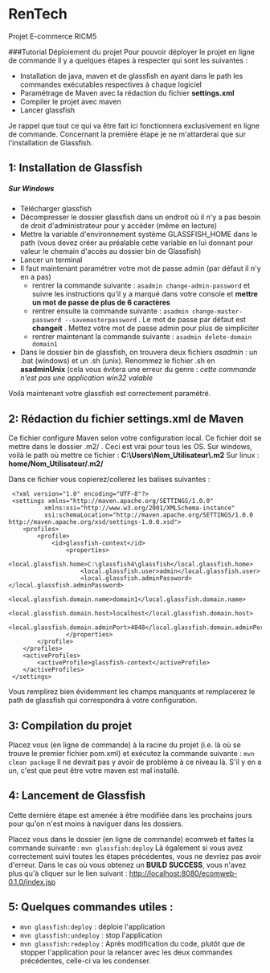 RenTech
=======

Projet E-commerce RICM5


###Tutorial Déploiement du projet
Pour pouvoir déployer le projet en ligne de commande il y a quelques étapes à respecter qui sont les suivantes :

* Installation de java, maven et de glassfish en ayant dans le path les commandes exécutables respectives à chaque logiciel
* Paramétrage de Maven avec la rédaction du fichier **settings.xml**
* Compiler le projet avec maven
* Lancer glassfish

Je rappel que tout ce qui va être fait ici fonctionnera exclusivement en ligne de commande. Concernant la première étape je ne m'attarderai que sur l'installation de Glassfish.

1: Installation de Glassfish
-----------------------------
##### Sur Windows

   * Télécharger glassfish
   * Décompresser le dossier glassfish dans un endroit où il n'y a pas besoin de droit d'administrateur pour y accéder (même en lecture)
   * Mettre la variable d'environnement système GLASSFISH_HOME dans le path (vous devez créer au préalable cette variable en lui donnant pour valeur le chemain d'accès au dossier bin de Glassfish)
   * Lancer un terminal
   * Il faut maintenant paramétrer votre mot de passe admin (par défaut il n'y en a pas)
       * rentrer la commande suivante : `asadmin change-admin-password` et suivre les instructions qu'il y a marqué dans votre console et **mettre un mot de passe de plus de 6 caractères**
       * rentrer ensuite la commande suivante : `asadmin change-master-password --savemasterpassword` . Le mot de passe par défaut est **changeit** . Mettez votre mot de passe admin pour plus de simpliciter
       * rentrer maintenant la commande suivante : `asadmin delete-domain domain1`
   * Dans le dossier bin de glassfish, on trouvera deux fichiers *asadmin* : un .bat (windows) et un .sh (unix). Renommez le fichier .sh en **asadminUnix** (cela vous évitera une erreur du genre : *cette commande n'est pas une application win32 valable*

   Voilà maintenant votre glassfish est correctement paramétré.

2: Rédaction du fichier settings.xml de Maven
---------------------------------
 Ce fichier configure Maven selon votre configuration local. Ce fichier doit se mettre dans le dossier .m2/ . Ceci est vrai pour tous les OS.
 Sur windows, voilà le path où mettre ce fichier : **C:\Users\Nom_Utilisateur\\.m2**
 Sur linux : **home/Nom_Utilisateur/.m2/**

 Dans ce fichier vous copierez/collerez les balises suivantes :
 
     <?xml version="1.0" encoding="UTF-8"?>
     <settings xmlns="http://maven.apache.org/SETTINGS/1.0.0"
              xmlns:xsi="http://www.w3.org/2001/XMLSchema-instance"
              xsi:schemaLocation="http://maven.apache.org/SETTINGS/1.0.0 http://maven.apache.org/xsd/settings-1.0.0.xsd">
        <profiles>
            <profile>
    	        <id>glassfish-context</id>
       	            <properties>
            	        <local.glassfish.home>C:\glassfish4\glassfish</local.glassfish.home>
            	        <local.glassfish.user>admin</local.glassfish.user>
            	        <local.glassfish.adminPassword></local.glassfish.adminPassword>
            	        <local.glassfish.domain.name>domain1</local.glassfish.domain.name>
            	        <local.glassfish.domain.host>localhost</local.glassfish.domain.host>
            	        <local.glassfish.domain.adminPort>4848</local.glassfish.domain.adminPort>
                    </properties>
            </profile>
        </profiles>
        <activeProfiles>
            <activeProfile>glassfish-context</activeProfile>
        </activeProfiles>
     </settings>

 Vous remplirez bien évidemment les champs manquants et remplacerez le path de glassfish qui correspondra à votre configuration.

3: Compilation du projet
-------------------------
 Placez vous (en ligne de commande) à la racine du projet (i.e. là où se trouve le premier fichier pom.xml) et exécutez la commande suivante :
     `mvn clean package`
 Il ne devrait pas y avoir de problème à ce niveau là. S'il y en a un, c'est que peut être votre maven est mal installé.

4: Lancement de Glassfish
-------------------------
Cette dernière étape est amenée à être modifiée dans les prochains jours pour qu'on n'est moins à naviguer dans les dossiers.

 Placez vous dans le dossier (en ligne de commande) ecomweb et faites la commande suivante :
     `mvn glassfish:deploy`
 Là également si vous avez correctement suivi toutes les étapes précédentes, vous ne devriez pas avoir d'erreur.
 Dans le cas où vous obtenez un **BUILD SUCCESS**, vous n'avez plus qu'à cliquer sur le lien suivant : [http://localhost:8080/ecomweb-0.1.0/index.jsp](http://localhost:8080/ecomweb-0.1.0/index.jsp)

5: Quelques commandes utiles :
---------------------------
 * `mvn glassfish:deploy` : déploie l'application
 * `mvn glassfish:undeploy` : stop l'application
 * `mvn glassfish:redeploy` : Après modification du code, plutôt que de stopper l'application pour la relancer avec les deux commandes précédentes, celle-ci va les condenser.